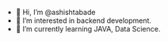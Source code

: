 - 👋 Hi, I’m @ashishtabade
- 👀 I’m interested in backend development.
- 🌱 I’m currently learning JAVA, Data Science.


<!---
ashishtabade/ashishtabade is a ✨ special ✨ repository because its `README.md` (this file) appears on your GitHub profile.
You can click the Preview link to take a look at your changes.
--->
